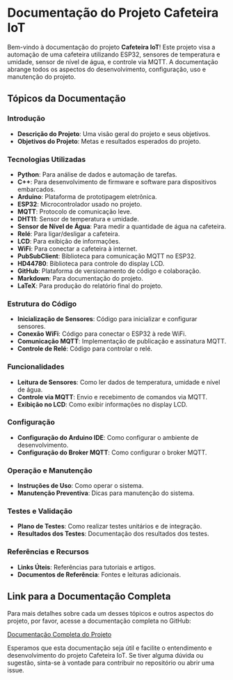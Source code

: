 # Documentação do Projeto Cafeteira IoT

Bem-vindo à documentação do projeto **Cafeteira IoT**! Este projeto visa a automação de uma cafeteira utilizando ESP32, sensores de temperatura e umidade, sensor de nível de água, e controle via MQTT. A documentação abrange todos os aspectos do desenvolvimento, configuração, uso e manutenção do projeto.

## Tópicos da Documentação

### Introdução
- **Descrição do Projeto**: Uma visão geral do projeto e seus objetivos.
- **Objetivos do Projeto**: Metas e resultados esperados do projeto.

### Tecnologias Utilizadas
- **Python**: Para análise de dados e automação de tarefas.
- **C++**: Para desenvolvimento de firmware e software para dispositivos embarcados.
- **Arduino**: Plataforma de prototipagem eletrônica.
- **ESP32**: Microcontrolador usado no projeto.
- **MQTT**: Protocolo de comunicação leve.
- **DHT11**: Sensor de temperatura e umidade.
- **Sensor de Nível de Água**: Para medir a quantidade de água na cafeteira.
- **Relé**: Para ligar/desligar a cafeteira.
- **LCD**: Para exibição de informações.
- **WiFi**: Para conectar a cafeteira à internet.
- **PubSubClient**: Biblioteca para comunicação MQTT no ESP32.
- **HD44780**: Biblioteca para controle do display LCD.
- **GitHub**: Plataforma de versionamento de código e colaboração.
- **Markdown**: Para documentação do projeto.
- **LaTeX**: Para produção do relatório final do projeto.

### Estrutura do Código
- **Inicialização de Sensores**: Código para inicializar e configurar sensores.
- **Conexão WiFi**: Código para conectar o ESP32 à rede WiFi.
- **Comunicação MQTT**: Implementação de publicação e assinatura MQTT.
- **Controle de Relé**: Código para controlar o relé.

### Funcionalidades
- **Leitura de Sensores**: Como ler dados de temperatura, umidade e nível de água.
- **Controle via MQTT**: Envio e recebimento de comandos via MQTT.
- **Exibição no LCD**: Como exibir informações no display LCD.

### Configuração
- **Configuração do Arduino IDE**: Como configurar o ambiente de desenvolvimento.
- **Configuração do Broker MQTT**: Como configurar o broker MQTT.

### Operação e Manutenção
- **Instruções de Uso**: Como operar o sistema.
- **Manutenção Preventiva**: Dicas para manutenção do sistema.

### Testes e Validação
- **Plano de Testes**: Como realizar testes unitários e de integração.
- **Resultados dos Testes**: Documentação dos resultados dos testes.

### Referências e Recursos
- **Links Úteis**: Referências para tutoriais e artigos.
- **Documentos de Referência**: Fontes e leituras adicionais.

## Link para a Documentação Completa

Para mais detalhes sobre cada um desses tópicos e outros aspectos do projeto, por favor, acesse a documentação completa no GitHub:

[Documentação Completa do Projeto](https://github.com/Aplic-de-cloud-iot-industria-4-0-python/projeto-final-iot-cloud/wiki)

Esperamos que esta documentação seja útil e facilite o entendimento e desenvolvimento do projeto Cafeteira IoT. Se tiver alguma dúvida ou sugestão, sinta-se à vontade para contribuir no repositório ou abrir uma issue.

